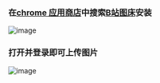 ### 在[chrome 应用商店](https://chromewebstore.google.com/)中搜索[B站图床](https://chromewebstore.google.com/detail/domljbndjbjgpkhdbmfgmiclggdfojnd)安装
![image](https://github.com/DIO0v0/DIO0v0.github.io/assets/152008182/79daaa2a-53a8-4a60-b208-c01a97a5d493)
### 打开并登录即可上传图片
![image](https://github.com/DIO0v0/DIO0v0.github.io/assets/152008182/98518c94-671c-4b0a-af15-ccdb989cf75a)
